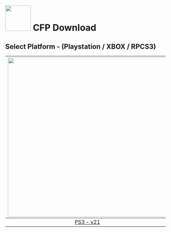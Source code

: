 # <img width="80" src="https://github.com/dylanhale/ScorebugMods/blob/main/assets/images/CFP.png"> CFP Download

## Select Platform - (Playstation / XBOX / RPCS3)

| <img width="500" src="https://github.com/dylanhale/ScorebugMods/blob/main/assets/images/Playstation.png"> | <img width="500" src="https://github.com/dylanhale/ScorebugMods/blob/main/assets/images/Xbox.png"> | <img width="500" src="https://github.com/dylanhale/ScorebugMods/blob/main/assets/images/RPCS3.png"> |
| :---:|:---:|:---:|
| [PS3 - v21](https://www.mediafire.com/file_premium/unzvg4ktpa4ykqh/CFP_PS3_V21.rar/file) |  [XBOX - v20.1](https://www.mediafire.com/file/af31hsu2ied145g/cfpxbscorebug.zip/file) | [RPCS3 - Coming Soon](https://github.com/dylanhale/ScorebugMods/blob/main/Scorebugs/CFP%202022/RPCS3/index.md) |


